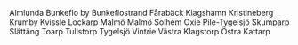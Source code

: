 Almlunda
Bunkeflo by
Bunkeflostrand
Fårabäck
Klagshamn
Kristineberg
Krumby
Kvissle
Lockarp
Malmö
Malmö Solhem
Oxie
Pile-Tygelsjö
Skumparp
Slättäng
Toarp
Tullstorp
Tygelsjö
Vintrie
Västra Klagstorp
Östra Kattarp